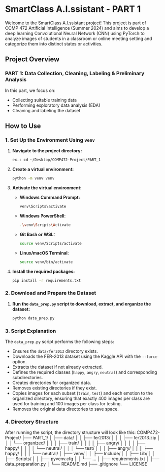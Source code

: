 # SmartClass A.I.ssistant - PART 1

Welcome to the SmartClass A.I.ssistant project! This project is part of COMP 472 Artificial Intelligence (Summer 2024) and aims to develop a deep learning Convolutional Neural Network (CNN) using PyTorch to analyze images of students in a classroom or online meeting setting and categorize them into distinct states or activities.

## Project Overview

### PART 1: Data Collection, Cleaning, Labeling & Preliminary Analysis
In this part, we focus on:
- Collecting suitable training data
- Performing exploratory data analysis (EDA)
- Cleaning and labeling the dataset

## How to Use

### 1. Set Up the Environment Using `venv`
1. **Navigate to the project directory:**
    ```bash
    ex.: cd ~/Desktop/COMP472-Project/PART_1
    ```

2. **Create a virtual environment:**
    ```bash
    python -m venv venv
    ```

3. **Activate the virtual environment:**
    - **Windows Command Prompt:**
      ```bash
      venv\Scripts\activate
      ```
    - **Windows PowerShell:**
      ```bash
      .\venv\Scripts\Activate
      ```
    - **Git Bash or WSL:**
      ```bash
      source venv/Scripts/activate
      ```
    - **Linux/macOS Terminal:**
      ```bash
      source venv/bin/activate
      ```

4. **Install the required packages:**
    ```bash
    pip install -r requirements.txt
    ```

### 2. Download and Prepare the Dataset
1. **Run the `data_prep.py` script to download, extract, and organize the dataset:**
    ```bash
    python data_prep.py
    ```

### 3. Script Explanation
The `data_prep.py` script performs the following steps:
- Ensures the `data/fer2013` directory exists.
- Downloads the FER-2013 dataset using the Kaggle API with the `--force` option.
- Extracts the dataset if not already extracted.
- Defines the required classes (`happy`, `angry`, `neutral`) and corresponding subdirectories.
- Creates directories for organized data.
- Removes existing directories if they exist.
- Copies images for each subset (`train`, `test`) and each emotion to the organized directory, ensuring that exactly 400 images per class are used for training and 100 images per class for testing.
- Removes the original data directories to save space.

### 4. Directory Structure
After running the script, the directory structure will look like this:
COMP472-Project/
├── PART_1/
│   ├── data/
│   │   ├── fer2013/
│   │   │   ├── fer2013.zip
│   │   │   └── organized/
│   │   │       ├── train/
│   │   │       │   ├── angry/
│   │   │       │   ├── happy/
│   │   │       │   └── neutral/
│   │   │       └── test/
│   │   │           ├── angry/
│   │   │           ├── happy/
│   │   │           └── neutral/
│   ├── venv/
│   │   ├── Include/
│   │   ├── Lib/
│   │   ├── Scripts/
│   │   ├── pyvenv.cfg
│   │   └── ...
│   ├── requirements.txt
│   ├── data_preparation.py
│   └── README.md
├── .gitignore
└── LICENSE
